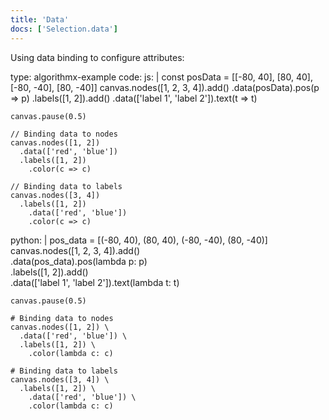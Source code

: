 ```yaml
---
title: 'Data'
docs: ['Selection.data']
---
```


Using data binding to configure attributes:

<data type='yaml'>
type: algorithmx-example
code:
  js: |
    const posData = [[-80, 40], [80, 40], [-80, -40], [80, -40]]
    canvas.nodes([1, 2, 3, 4]).add()
      .data(posData).pos(p => p)
      .labels([1, 2]).add()
        .data(['label 1', 'label 2']).text(t => t)
    
    canvas.pause(0.5)
    
    // Binding data to nodes
    canvas.nodes([1, 2])
      .data(['red', 'blue'])
      .labels([1, 2])
        .color(c => c)
    
    // Binding data to labels
    canvas.nodes([3, 4])
      .labels([1, 2])
        .data(['red', 'blue'])
        .color(c => c)
  python: |
    pos_data = [(-80, 40), (80, 40), (-80, -40), (80, -40)]
    canvas.nodes([1, 2, 3, 4]).add() \
      .data(pos_data).pos(lambda p: p) \
      .labels([1, 2]).add() \
        .data(['label 1', 'label 2']).text(lambda t: t)
    
    canvas.pause(0.5)
    
    # Binding data to nodes
    canvas.nodes([1, 2]) \
      .data(['red', 'blue']) \
      .labels([1, 2]) \
        .color(lambda c: c)
    
    # Binding data to labels
    canvas.nodes([3, 4]) \
      .labels([1, 2]) \
        .data(['red', 'blue']) \
        .color(lambda c: c)
</data>
